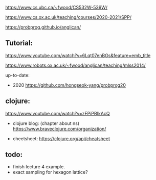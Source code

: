 https://www.cs.ubc.ca/~fwood/CS532W-539W/

https://www.cs.ox.ac.uk/teaching/courses/2020-2021/SPP/

https://probprog.github.io/anglican/

## Tutorial:

https://www.youtube.com/watch?v=6Lqt07enBGs&feature=emb_title

https://www.robots.ox.ac.uk/~fwood/anglican/teaching/mlss2014/

up-to-date:

- 2020 https://github.com/hongseok-yang/probprog20 

## clojure:

https://www.youtube.com/watch?v=zFPiPBIkAcQ

- clojure blog: (chapter about ns)
https://www.braveclojure.com/organization/

- cheetsheet:
https://clojure.org/api/cheatsheet

## todo:
- finish lecture 4 example.
- exact sampling for hexagon lattice?
